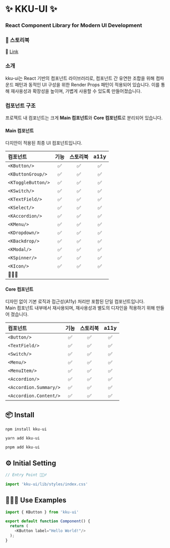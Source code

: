 # ✨ KKU-UI ✨
### React Component Library for Modern UI Development<br>

### 🎨 스토리북

 🔗 [Link](https://macjjuni.github.io/kku-ui)

### 소개

kku-ui는 React 기반의 컴포넌트 라이브러리로, 컴포넌트 간 유연한 조합을 위해 컴파운드 패턴과 동적인 UI 구성을 위한 Render Props 패턴이 적용되어 있습니다. 
이를 통해 재사용성과 확장성을 높이며, 가볍게 사용할 수 있도록 만들어졌습니다.

### 컴포넌트 구조

프로젝트 내 컴포넌트는 크게 **Main 컴포넌트**와 **Core 컴포넌트**로 분리되어 있습니다.

#### **Main 컴포넌트**
  다지안이 적용된 최종 UI 컴포넌트입니다.

| 컴포넌트               | 기능 | 스토리북 | a11y |
|:-------------------|:----:|:--------:|:----:|
| `<KButton/>`       | ✅   | ✅       | ✅   |
| `<KButtonGroup/>`  | ✅   | ✅       | ✅   |
| `<KToggleButton/>` | ✅   | ✅       | ✅   |
| `<KSwitch/>`       | ✅   | ✅       | ✅   |
| `<KTextField/>`    | ✅   | ✅       | ✅   |
| `<KSelect/>`       | ✅   | ✅       | ✅   |
| `<KAccordion/>`    | ✅   | ✅       | ✅   |
| `<KMenu/>`         | ✅   | ✅       | ✅   |
| `<KDropdown/>`     | ✅   | ✅       | ✅   |
| `<KBackdrop/>`     | ✅   | ✅       | ✅   |
| `<KModal/>`        | ✅   | ✅       | ✅   |
| `<KSpinner/>`      | ✅   | ✅       | ✅   |
| `<KIcon/>`         | ✅   | ✅       | ✅   |
| 🏃🏻‍♂             

#### **Core 컴포넌트**  
  디자인 없이 기본 로직과 접근성(A11y) 처리만 포함된 단일 컴포넌트입니다.  
  Main 컴포넌트 내부에서 재사용되며, 재사용성과 별도의 디자인을 적용하기 위해 만들어 졌습니다.

| 컴포넌트                    | 기능 | 스토리북 | a11y |
|:------------------------|:----:|:--------:|:----:|
| `<Button/>`            | ✅   | ✅       | ✅   |
| `<TextField/>`         | ✅  | ✅       | ✅   |
| `<Switch/>`            | ✅   | ✅       | ✅   |
| `<Menu/>`              | ✅   | ✅       | ✅   |
| `<MenuItem/>`          | ✅   | ✅       | ✅   |
| `<Accordion/>`         | ✅  | ✅       | ✅   |
| `<Accordion.Summary/>` | ✅  | ✅       | ✅   |
| `<Accordion.Content/>` | ✅  | ✅       | ✅   |


## 📦 Install
```
npm install kku-ui
```
```
yarn add kku-ui
```
```
pnpm add kku-ui
```

## ⚙️ Initial Setting
```typescript
// Entry Point 🏃🏻‍♂️

import 'kku-ui/lib/styles/index.css'
```

## 🧑🏻‍💻 Use Examples

```typescript
import { KButton } from 'kku-ui'

export default function Component() {
  return (
    <KButton label="Hello World!"/>
  );
} 
```



